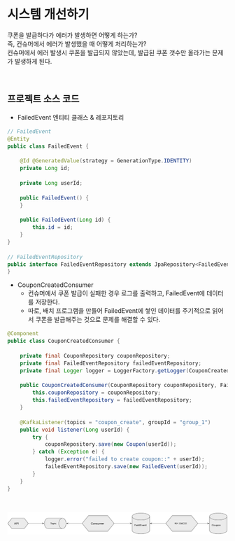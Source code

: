 # 시스템 개선하기

쿠폰을 발급하다가 에러가 발생하면 어떻게 하는가?  
즉, 컨슈머에서 에러가 발생했을 때 어떻게 처리하는가?  
컨슈머에서 에러 발생시 쿠폰을 발급되지 않았는데, 발급된 쿠폰 갯수만 올라가는 문제가 발생하게 된다.  

<br/>

## 프로젝트 소스 코드

 - FailedEvent 엔티티 클래스 & 레포지토리
```Java
// FailedEvent
@Entity
public class FailedEvent {

    @Id @GeneratedValue(strategy = GenerationType.IDENTITY)
    private Long id;

    private Long userId;

    public FailedEvent() {
    }

    public FailedEvent(Long id) {
        this.id = id;
    }
}

// FailedEventRepository
public interface FailedEventRepository extends JpaRepository<FailedEvent, Long> {
}
```

 - CouponCreatedConsumer
    - 컨슈머에서 쿠폰 발급이 실패한 경우 로그를 출력하고, FailedEvent에 데이터를 저장한다.
    - 따로, 배치 프로그램을 만들어 FailedEvent에 쌓인 데이터를 주기적으로 읽어서 쿠폰을 발급해주는 것으로 문제를 해결할 수 있다.
```Java
@Component
public class CouponCreatedConsumer {

    private final CouponRepository couponRepository;
    private final FailedEventRepository failedEventRepository;
    private final Logger logger = LoggerFactory.getLogger(CouponCreatedConsumer.class);

    public CouponCreatedConsumer(CouponRepository couponRepository, FailedEventRepository failedEventRepository) {
        this.couponRepository = couponRepository;
        this.failedEventRepository = failedEventRepository;
    }

    @KafkaListener(topics = "coupon_create", groupId = "group_1")
    public void listener(Long userId) {
        try {
            couponRepository.save(new Coupon(userId));
        } catch (Exception e) {
            logger.error("failed to create coupon::" + userId);
            failedEventRepository.save(new FailedEvent(userId));
        }
    }
}
```

<br/>

<p style="text-align: center;">
    <img src="./images/쿠폰_발급_흐름.PNG" title="쿠폰 발급 흐름도"/> 
</p>